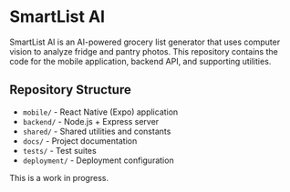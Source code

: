 # SmartList AI

SmartList AI is an AI-powered grocery list generator that uses computer vision to analyze fridge and pantry photos.
This repository contains the code for the mobile application, backend API, and supporting utilities.

## Repository Structure

- `mobile/` - React Native (Expo) application
- `backend/` - Node.js + Express server
- `shared/` - Shared utilities and constants
- `docs/` - Project documentation
- `tests/` - Test suites
- `deployment/` - Deployment configuration

This is a work in progress.
